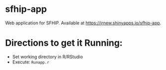 sfhip-app
======

Web application for SFHIP.
Available at https://jrnew.shinyapps.io/sfhip-app.


Directions to get it Running:
===

- Set working directory in R/RStudio
- Execute: `Runapp.r`
